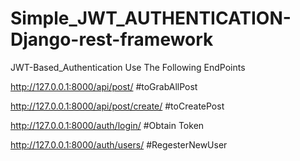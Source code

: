 # Simple_JWT_AUTHENTICATION-Django-rest-framework
JWT-Based_Authentication
Use The Following EndPoints


http://127.0.0.1:8000/api/post/          #toGrabAllPost


http://127.0.0.1:8000/api/post/create/   #toCreatePost


http://127.0.0.1:8000/auth/login/       #Obtain Token


http://127.0.0.1:8000/auth/users/        #RegesterNewUser
